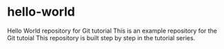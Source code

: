 # hello-world
Hello World repository for Git tutorial
This is an example repository for the Git tutoial
This repository is built step by step in the tutorial series.
